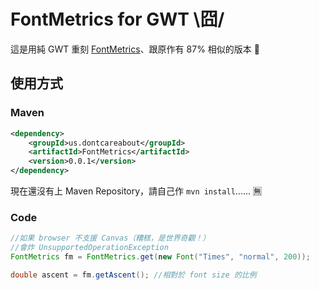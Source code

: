 FontMetrics for GWT  \囧/
=========================

這是用純 GWT 重刻 [FontMetrics]、跟原作有 87% 相似的版本 :dancer:

[FontMetrics]: https://github.com/soulwire/FontMetrics


使用方式
--------

### Maven ###

```XML
<dependency>
	<groupId>us.dontcareabout</groupId>
	<artifactId>FontMetrics</artifactId>
	<version>0.0.1</version>
</dependency>
```

現在還沒有上 Maven Repository，請自己作 `mvn install`...... :u7121:


### Code ###

```Java
//如果 browser 不支援 Canvas（糟糕，是世界奇觀！）
//會炸 UnsupportedOperationException
FontMetrics fm = FontMetrics.get(new Font("Times", "normal", 200));

double ascent = fm.getAscent();	//相對於 font size 的比例
```
